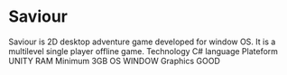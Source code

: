 # Saviour
Saviour is 2D desktop adventure game developed for window OS. It is a multilevel single player offline game.
Technology      C# language
Plateform       UNITY
RAM             Minimum 3GB
OS              WINDOW
Graphics        GOOD
